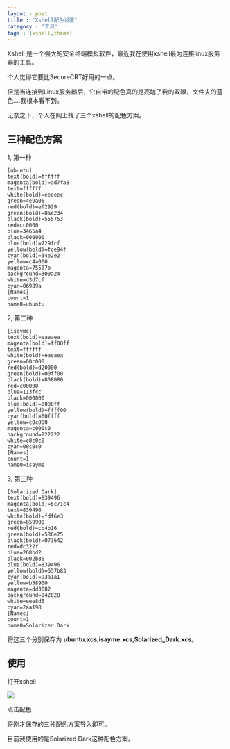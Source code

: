 ```yaml
---
layout : post
title : "Xshell配色设置"
category : "工具"
tags : [xshell,theme]
---
```


Xshell 是一个强大的安全终端模拟软件，最近我在使用xshell最为连接linux服务器的工具。

个人觉得它要比SecureCRT好用的一点。

但是当连接到Linux服务器后，它自带的配色真的是亮瞎了我的双眼，文件夹的蓝色....我根本看不到。

无奈之下，个人在网上找了三个xshell的配色方案。

## 三种配色方案

1, 第一种

```
[ubuntu]
text(bold)=ffffff
magenta(bold)=ad7fa8
text=ffffff
white(bold)=eeeeec
green=4e9a06
red(bold)=ef2929
green(bold)=8ae234
black(bold)=555753
red=cc0000
blue=3465a4
black=000000
blue(bold)=729fcf
yellow(bold)=fce94f
cyan(bold)=34e2e2
yellow=c4a000
magenta=75507b
background=300a24
white=d3d7cf
cyan=06989a
[Names]
count=1
name0=ubuntu
```

2, 第二种

```
[isayme]
text(bold)=eaeaea
magenta(bold)=ff00ff
text=ffffff
white(bold)=eaeaea
green=00c000
red(bold)=d20000
green(bold)=00ff00
black(bold)=808080
red=c00000
blue=113fcc
black=000000
blue(bold)=0080ff
yellow(bold)=ffff00
cyan(bold)=00ffff
yellow=c0c000
magenta=c000c0
background=222222
white=c0c0c0
cyan=00c0c0
[Names]
count=1
name0=isayme
```

3, 第三种

```
[Solarized Dark]
text(bold)=839496
magenta(bold)=6c71c4
text=839496
white(bold)=fdf6e3
green=859900
red(bold)=cb4b16
green(bold)=586e75
black(bold)=073642
red=dc322f
blue=268bd2
black=002b36
blue(bold)=839496
yellow(bold)=657b83
cyan(bold)=93a1a1
yellow=b58900
magenta=dd3682
background=042028
white=eee8d5
cyan=2aa198
[Names]
count=1
name0=Solarized Dark
```

将这三个分别保存为 __ubuntu.xcs__,__isayme.xcs__,__Solarized\_Dark.xcs__。

## 使用

打开xshell

![](http://isharec.qiniudn.com/QQ图片20150515140210.png)

点击配色

将刚才保存的三种配色方案导入即可。

目前我使用的是Solarized Dark这种配色方案。
